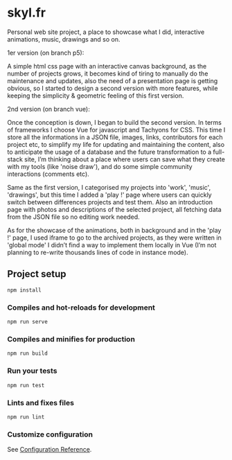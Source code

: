 # skyl.fr

Personal web site project, a place to showcase what I did, interactive animations, music, drawings and so on.

1er version (on branch p5):

A simple html css page with an interactive canvas background, as the number of projects grows, it becomes kind of tiring to manually do the maintenance and updates, also the need of a presentation page is getting obvious, so I started to design a second version with more features, while keeping the simplicity & geometric feeling of this first version.

2nd version (on branch vue):


Once the conception is down, I began to build the second version. In terms of frameworks I choose Vue for javascript and Tachyons for CSS. This time I store all the informations in a JSON file, images, links, contributors for each project etc, to simplify my life for updating and maintaining the content, also to anticipate the usage of a database and the future transformation to a full-stack site, I’m thinking about a place where users can save what they create with my tools (like 'noise draw'), and do some simple community interactions (comments etc).

Same as the first version, I categorised my projects into 'work', 'music', 'drawings', but this time I added a 'play !' page where users can quickly switch between differences projects and test them. Also an introduction page with photos and descriptions of the selected project, all fetching data from the JSON file so no editing work needed.

As for the showcase of the animations, both in background and in the 'play !' page, I used iframe to go to the archived projects, as they were written in 'global mode' I didn’t find a way to implement them locally in Vue (I’m not planning to re-write thousands lines of code in instance mode). 


## Project setup
```
npm install
```

### Compiles and hot-reloads for development
```
npm run serve
```

### Compiles and minifies for production
```
npm run build
```

### Run your tests
```
npm run test
```

### Lints and fixes files
```
npm run lint
```

### Customize configuration
See [Configuration Reference](https://cli.vuejs.org/config/).
